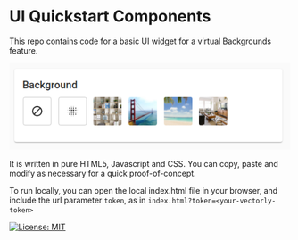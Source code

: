 # UI Quickstart Components

This repo contains code for a basic UI widget for a virtual Backgrounds feature.

![UI Components](images/ui-component.png)

It is written in pure HTML5, Javascript and CSS. You can copy, paste and modify as necessary for a quick proof-of-concept.

To run locally, you can open the local index.html file in your browser, and include the url parameter `token`, as in `index.html?token=<your-vectorly-token>`


[![License: MIT](https://img.shields.io/badge/License-MIT-yellow.svg)](https://opensource.org/licenses/MIT)